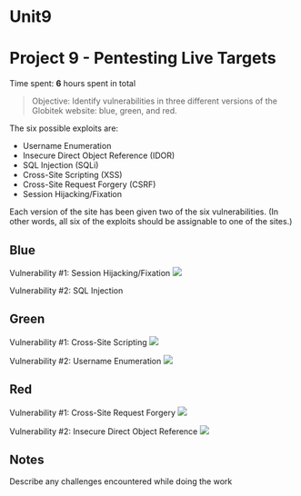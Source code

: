 # Unit9
# Project 9 - Pentesting Live Targets

Time spent: **6** hours spent in total

> Objective: Identify vulnerabilities in three different versions of the Globitek website: blue, green, and red.

The six possible exploits are:
* Username Enumeration
* Insecure Direct Object Reference (IDOR)
* SQL Injection (SQLi)
* Cross-Site Scripting (XSS)
* Cross-Site Request Forgery (CSRF)
* Session Hijacking/Fixation

Each version of the site has been given two of the six vulnerabilities. (In other words, all six of the exploits should be assignable to one of the sites.)

## Blue

Vulnerability #1: Session Hijacking/Fixation
![](http://g.recordit.co/xQ1zxpWpP4.gif)

Vulnerability #2: SQL Injection


## Green

Vulnerability #1: Cross-Site Scripting
![](http://g.recordit.co/3iWgMCdFab.gif)

Vulnerability #2: Username Enumeration
![](http://g.recordit.co/5mlG0DJPDC.gif)


## Red

Vulnerability #1: Cross-Site Request Forgery
![](http://g.recordit.co/JE84rq6saB.gif)

Vulnerability #2: Insecure Direct Object Reference 
![](http://g.recordit.co/6tILLNmDmE.gif)


## Notes

Describe any challenges encountered while doing the work

